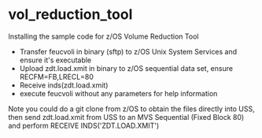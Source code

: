 # vol_reduction_tool
Installing the sample code for z/OS Volume Reduction Tool


- Transfer feucvoli in binary (sftp) to z/OS Unix System Services and ensure it's executable
- Upload zdt.load.xmit in binary to z/OS sequential data set, ensure RECFM=FB,LRECL=80
- Receive inds(zdt.load.xmit) 
- execute feucvoli without any parameters for help information

Note you could do a git clone from z/OS to obtain the files directly into USS, then send zdt.load.xmit from USS to an MVS Sequential (Fixed Block 80) and perform RECEIVE INDS('ZDT.LOAD.XMIT') 
